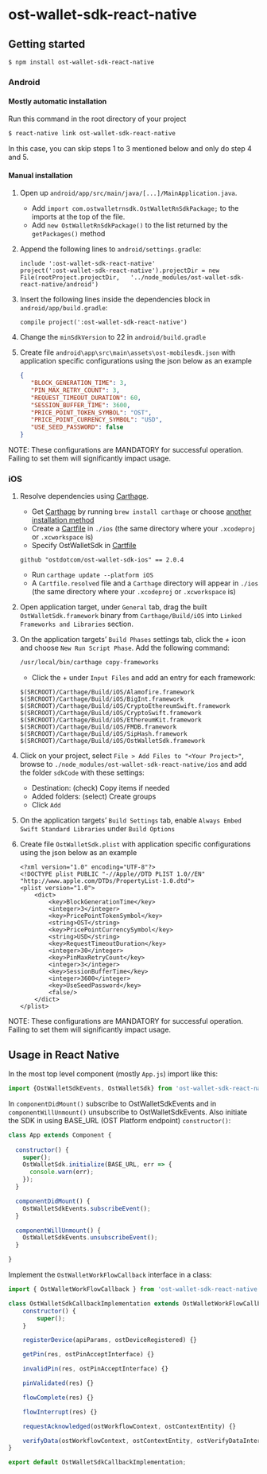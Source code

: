 
# ost-wallet-sdk-react-native

## Getting started

`$ npm install ost-wallet-sdk-react-native`

### Android

#### Mostly automatic installation

Run this command in the root directory of your project

```bash
$ react-native link ost-wallet-sdk-react-native
```

In this case, you can skip steps 1 to 3 mentioned below and only do step 4 and 5.

#### Manual installation

1. Open up `android/app/src/main/java/[...]/MainApplication.java`. 
   - Add `import com.ostwalletrnsdk.OstWalletRnSdkPackage;` to the imports at the top of the file. 
   - Add `new OstWalletRnSdkPackage()` to the list returned by the `getPackages()` method
2. Append the following lines to `android/settings.gradle`:
  	```
  	include ':ost-wallet-sdk-react-native'
  	project(':ost-wallet-sdk-react-native').projectDir = new File(rootProject.projectDir, 	'../node_modules/ost-wallet-sdk-react-native/android')
  	```
3. Insert the following lines inside the dependencies block in `android/app/build.gradle`:
    ```
    compile project(':ost-wallet-sdk-react-native')
    ```
4. Change the `minSdkVersion` to 22 in `android/build.gradle`	    
5. Create file `android\app\src\main\assets\ost-mobilesdk.json` with application specific configurations using  the json below as an example

     ```json
    {
        "BLOCK_GENERATION_TIME": 3,
        "PIN_MAX_RETRY_COUNT": 3,
        "REQUEST_TIMEOUT_DURATION": 60,
        "SESSION_BUFFER_TIME": 3600,
        "PRICE_POINT_TOKEN_SYMBOL": "OST",
        "PRICE_POINT_CURRENCY_SYMBOL": "USD",
        "USE_SEED_PASSWORD": false
    }
     ```
 NOTE: These configurations are MANDATORY for successful operation. Failing to set them will significantly impact usage.

### iOS

1. Resolve dependencies using [Carthage](https://github.com/Carthage/Carthage).
   - Get [Carthage](https://github.com/Carthage/Carthage) by running `brew install carthage` or choose [another installation method](https://github.com/Carthage/Carthage/#installing-carthage)
   - Create a [Cartfile](https://github.com/Carthage/Carthage/blob/master/Documentation/Artifacts.md#cartfile) in `./ios` (the same directory where your `.xcodeproj` or `.xcworkspace` is)
   - Specify OstWalletSdk in [Cartfile](https://github.com/Carthage/Carthage/blob/master/Documentation/Artifacts.md#cartfile)

    ```
    github "ostdotcom/ost-wallet-sdk-ios" == 2.0.4
    ```
    - Run `carthage update --platform iOS`
    - A `Cartfile.resolved` file and a `Carthage` directory will appear in `./ios` (the same directory where your `.xcodeproj` or `.xcworkspace` is)
2. Open application target, under `General` tab, drag the built `OstWalletSdk.framework` binary from `Carthage/Build/iOS` into `Linked Frameworks and Libraries` section.
3. On the application targets’ `Build Phases` settings tab, click the _+_ icon and choose `New Run Script Phase`. Add the following command:
   ```sh
   /usr/local/bin/carthage copy-frameworks
   ```
   - Click the + under `Input Files` and add an entry for each framework:
   ```
   $(SRCROOT)/Carthage/Build/iOS/Alamofire.framework
   $(SRCROOT)/Carthage/Build/iOS/BigInt.framework
   $(SRCROOT)/Carthage/Build/iOS/CryptoEthereumSwift.framework
   $(SRCROOT)/Carthage/Build/iOS/CryptoSwift.framework
   $(SRCROOT)/Carthage/Build/iOS/EthereumKit.framework
   $(SRCROOT)/Carthage/Build/iOS/FMDB.framework
   $(SRCROOT)/Carthage/Build/iOS/SipHash.framework
   $(SRCROOT)/Carthage/Build/iOS/OstWalletSdk.framework
   ```   
4. Click on your project, select `File > Add Files to "<Your Project>"`, browse to `./node_modules/ost-wallet-sdk-react-native/ios` and add the folder `sdkCode` with these settings:
   - Destination: (check) Copy items if needed 
   - Added folders: (select) Create groups
   - Click `Add`
5. On the application targets’ `Build Settings` tab, enable `Always Embed Swift Standard Libraries` under `Build Options`
6. Create file `OstWalletSdk.plist` with application specific configurations using  the json below as an example
    ```
    <?xml version="1.0" encoding="UTF-8"?>
    <!DOCTYPE plist PUBLIC "-//Apple//DTD PLIST 1.0//EN" "http://www.apple.com/DTDs/PropertyList-1.0.dtd">
    <plist version="1.0">
        <dict>
            <key>BlockGenerationTime</key>
            <integer>3</integer>
            <key>PricePointTokenSymbol</key>
            <string>OST</string>
            <key>PricePointCurrencySymbol</key>
            <string>USD</string>
            <key>RequestTimeoutDuration</key>
            <integer>30</integer>
            <key>PinMaxRetryCount</key>
            <integer>3</integer>
            <key>SessionBufferTime</key>
            <integer>3600</integer>
            <key>UseSeedPassword</key>
            <false/>
        </dict>
    </plist>
    ```
NOTE: These configurations are MANDATORY for successful operation. Failing to set them will significantly impact usage.

## Usage in React Native

In the most top level component (mostly `App.js`) import like this:
```javascript
import {OstWalletSdkEvents, OstWalletSdk} from 'ost-wallet-sdk-react-native';
```

In `componentDidMount()` subscribe to OstWalletSdkEvents and in `componentWillUnmount()` unsubscribe to OstWalletSdkEvents. Also initiate the SDK in using BASE_URL (OST Platform endpoint) `constructor()`:

```javascript
class App extends Component {
    
  constructor() {
    super();
    OstWalletSdk.initialize(BASE_URL, err => {
      console.warn(err);
    });
  }

  componentDidMount() {
    OstWalletSdkEvents.subscribeEvent();
  }

  componentWillUnmount() {
    OstWalletSdkEvents.unsubscribeEvent();
  }

}
```

Implement the `OstWalletWorkFlowCallback` interface in a class:

```javascript
import { OstWalletWorkFlowCallback } from 'ost-wallet-sdk-react-native';

class OstWalletSdkCallbackImplementation extends OstWalletWorkFlowCallback {
    constructor() {
        super();
    }

    registerDevice(apiParams, ostDeviceRegistered) {}

    getPin(res, ostPinAcceptInterface) {}

    invalidPin(res, ostPinAcceptInterface) {}

    pinValidated(res) {}

    flowComplete(res) {}

    flowInterrupt(res) {}

    requestAcknowledged(ostWorkflowContext, ostContextEntity) {}

    verifyData(ostWorkflowContext, ostContextEntity, ostVerifyDataInterface) {}
}

export default OstWalletSdkCallbackImplementation;
```
